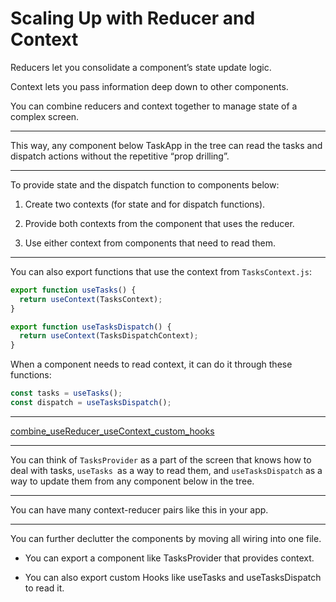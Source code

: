 # Scaling Up with Reducer and Context

Reducers let you consolidate a component’s state update logic.

Context lets you pass information deep down to other components.

You can combine reducers and context together to manage state of a complex screen.

---

This way, any component below TaskApp in the tree can read the tasks and dispatch actions without the repetitive “prop drilling”.

---

To provide state and the dispatch function to components below:

1. Create two contexts (for state and for dispatch functions).

2. Provide both contexts from the component that uses the reducer.

3. Use either context from components that need to read them.

---

You can also export functions that use the context from `TasksContext.js`:

```js
export function useTasks() {
  return useContext(TasksContext);
}

export function useTasksDispatch() {
  return useContext(TasksDispatchContext);
}
```

When a component needs to read context, it can do it through these functions:

```js
const tasks = useTasks();
const dispatch = useTasksDispatch();
```

---

[combine_useReducer_useContext_custom_hooks](https://codesandbox.io/s/combine-usereducer-usecontext-custom-hooks-t9nx8n)

---

You can think of `TasksProvider` as a part of the screen that knows how to deal with tasks, `useTasks `as a way to read them, and `useTasksDispatch` as a way to update them from any component below in the tree.

---

You can have many context-reducer pairs like this in your app.

---

You can further declutter the components by moving all wiring into one file.

- You can export a component like TasksProvider that provides context.

- You can also export custom Hooks like useTasks and useTasksDispatch to read it.

